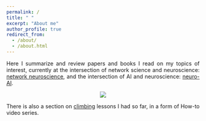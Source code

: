 ```yaml
---
permalink: /
title: " "
excerpt: "About me"
author_profile: true
redirect_from: 
  - /about/
  - /about.html
---
```

<p align="justify"> Here I summarize and review papers and books I read on my topics of interest, currently at the intersection of network science and neuroscience: <a href="https://zahramor.github.io/netneuro/">network neuroscience</a>, and the intersection of AI and neuroscience: <a href="https://zahramor.github.io/neuroai/">neuro-AI</a>.</p>
<p align="center"><img align="center" src="https://zahramor.github.io/images/intersections.svg"></p>
<p align="justify">There is also a section on <a href="https://zahramor.github.io/climbing/">climbing</a> lessons I had so  far, in a form of How-to video series.</p>
